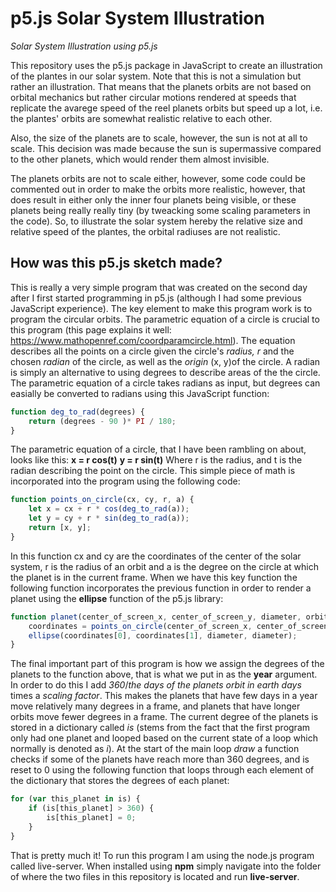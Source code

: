 # p5.js Solar System Illustration
*Solar System Illustration using p5.js*

This repository uses the p5.js package in JavaScript to create an illustration of the plantes in our solar system. Note that this is not a simulation but rather an illustration. That means that the planets orbits are not based on orbital mechanics but rather circular motions rendered at speeds that replicate the avarege speed of the reel planets orbits but speed up a lot, i.e. the plantes' orbits are somewhat realistic relative to each other. 

Also, the size of the planets are to scale, however, the sun is not at all to scale. This decision was made because the sun is supermassive compared to the other planets, which would render them almost invisible. 

The planets orbits are not to scale either, however, some code could be commented out in order to make the orbits more realistic, however, that does result in either only the inner four planets being visible, or these planets being really really tiny (by tweacking some scaling parameters in the code). So, to illustrate the solar system hereby the relative size and relative speed of the plantes, the orbital radiuses are not realistic. 

## How was this p5.js sketch made? 
This is really a very simple program that was created on the second day after I first started programming in p5.js (although I had some previous JavaScript experience). The key element to make this program work is to program the circular orbits. The parametric equation of a circle is crucial to this program (this page explains it well: https://www.mathopenref.com/coordparamcircle.html). The equation describes all the points on a circle given the circle's *radius, r* and the chosen *radian* of the circle, as well as the *origin* (x, y)of the circle. A radian is simply an alternative to using degrees to describe areas of the the circle. The parametric equation of a circle takes radians as input, but degrees can easially be converted to radians using this JavaScript function: 

```javascript
function deg_to_rad(degrees) {
	return (degrees - 90 )* PI / 180;
}
```
The parametric equation of a circle, that I have been rambling on about, looks like this:
**x = r cos(t)**
**y = r sin(t)**
Where r is the radius, and t is the radian describing the point on the circle. This simple piece of math is incorporated into the program using the following code: 
```javascript
function points_on_circle(cx, cy, r, a) {
	let x = cx + r * cos(deg_to_rad(a));
	let y = cy + r * sin(deg_to_rad(a));
	return [x, y];
}
```
In this function cx and cy are the coordinates of the center of the solar system, r is the radius of an orbit and a is the degree on the circle at which the planet is in the current frame. When we have this key function the following function incorporates the previous function in order to render a planet using the **ellipse** function of the p5.js library: 
```javascript
function planet(center_of_screen_x, center_of_screen_y, diameter, orbit_radius, starting_point, year) {
	coordinates = points_on_circle(center_of_screen_x, center_of_screen_y, orbit_radius, year-starting_point);
	ellipse(coordinates[0], coordinates[1], diameter, diameter);
}
```
The final important part of this program is how we assign the degrees of the planets to the function above, that is what we put in as the **year** argument. In order to do this I add *360*/*the days of the planets orbit in earth days* times a *scaling factor*. This makes the planets that have few days in a year move relatively many degrees in a frame, and planets that have longer orbits move fewer degrees in a frame. The current degree of the planets is stored in a dictionary called *is* (stems from the fact that the first program only had one planet and looped based on the current state of a loop which normally is denoted as *i*). At the start of the main loop *draw* a function checks if some of the planets have reach more than 360 degrees, and is reset to 0 using the following function that loops through each element of the dictionary that stores the degrees of each planet:
```javascript
for (var this_planet in is) {
	if (is[this_planet] > 360) {
		is[this_planet] = 0;
	}
}

```
That is pretty much it! To run this program I am using the node.js program called live-server. When installed using **npm** simply navigate into the folder of where the two files in this repository is located and run **live-server**. 











